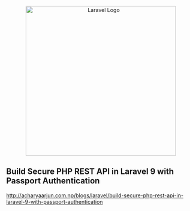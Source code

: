 <p align="center"><a href="https://laravel.com" target="_blank"><img src="https://raw.githubusercontent.com/laravel/art/master/logo-lockup/5%20SVG/2%20CMYK/1%20Full%20Color/laravel-logolockup-cmyk-red.svg" width="400" alt="Laravel Logo"></a></p>



## Build Secure PHP REST API in Laravel 9 with Passport Authentication
http://acharyaarjun.com.np/blogs/laravel/build-secure-php-rest-api-in-laravel-9-with-passport-authentication
